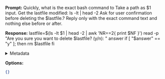 **Prompt:**
Quickly, what is the exact bash command to Take a path as $1 input. 
Get the lastfile modified: ls -lt | head -2 
Ask for user confirmation before deleting the $lastfile.?
Reply only with the exact command text and nothing else before or after.

**Response:**
lastfile=$(ls -lt $1 | head -2 | awk 'NR==2{ print $NF }')
read -p "Are you sure you want to delete $lastfile? (y/n): " answer
if [ "$answer" == "y" ]; then
    rm $lastfile
fi

<details><summary>Metadata</summary>

- Duration: 3721 ms
- Datetime: 2023-07-14T12:36:17.448662
- Model: gpt-3.5-turbo-0613

</details>

**Options:**
```json
{}
```

